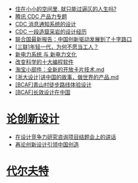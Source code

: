 - [住在小小的空间里, 就只能过逼仄的人生吗?](https://github.com/Changes729/Changes729/blob/main/%E9%98%85%E8%AF%BB%E7%AC%94%E8%AE%B0/%E4%BD%8F%E5%9C%A8%E5%B0%8F%E5%B0%8F%E7%9A%84%E7%A9%BA%E9%97%B4%E9%87%8C%2C%20%E5%B0%B1%E5%8F%AA%E8%83%BD%E8%BF%87%E9%80%BC%E4%BB%84%E7%9A%84%E4%BA%BA%E7%94%9F%E5%90%97%3F.md)
- [腾讯 CDC 产品力专题](./CDC产品力专题.md)
- [CDC 消息通知系统的设计](./CDC消息系统通知的设计.md)
- [CDC 一段造窟采岩的设计经历](./CDC一段造窟采岩的设计经历.md)
- [联合国最新报告：中国创新驱动发展到了十字路口](./中国创新驱动发展到了十字路口.md)
- [[三联]年轻一代，为何不愿当工人？](./[三联]年轻一代，为何不愿当工人？.md)
- [新电力系统 与 新电力文化](./新时代智能电力系统.md)
- [改变科学的十大编程软件](./改变科学的十大编程软件.md)
- [淘宝小部件：全新的开放卡片技术.md](淘宝小部件：全新的开放卡片技术.md)
- [[浙大设计]讲中国的故事，做世界的产品.md]([浙大设计]讲中国的故事，做世界的产品.md)
- [[BCAF]青山村徒步路线体验设计]([BCAF]青山村徒步路线体验设计.md)
- [[BCAF]长效设计在中国]([BCAF]长效设计在中国.md)

# [论创新设计](./论创新设计/)

- [在设计竞争力研究咨询项目结题会上的讲话](./论创新设计/设计竞争力研究咨询项目结题会.md)
- [再论创新设计引领中国创造](./论创新设计/再论创新设计引领中国创造.md)

# [代尔夫特](./代尔夫特设计指南/)
